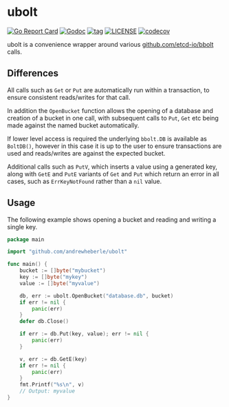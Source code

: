 # ubolt

[![Go Report Card](https://goreportcard.com/badge/github.com/andrewheberle/ubolt?style=flat)](https://goreportcard.com/report/github.com/andrewheberle/ubolt)
[![Godoc](https://img.shields.io/badge/go-documentation-blue.svg?style=flat)](https://godoc.org/github.com/andrewheberle/ubolt)
[![tag](https://img.shields.io/github/v/tag/andrewheberle/ubolt)](https://github.com/andrewheberle/ubolt/-/tags)
[![LICENSE](https://img.shields.io/badge/license-MIT-blue)](https://github.com/andrewheberle/ubolt/-/blob/main/LICENSE)
[![codecov](https://codecov.io/gh/andrewheberle/ubolt/graph/badge.svg?token=62CL49FG06)](https://codecov.io/gh/andrewheberle/ubolt)

ubolt is a convenience wrapper around various [github.com/etcd-io/bbolt](https://github.com/etcd-io/bbolt) calls.

## Differences

All calls such as `Get` or `Put` are automatically run within a transaction, to ensure consistent reads/writes for that call.

In addition the `OpenBucket` function allows the opening of a database and creation of a bucket in one call, with subsequent calls to `Put`, `Get` etc being made against the named bucket automatically.

If lower level access is required the underlying `bbolt.DB` is available as `BoltDB()`, however in this case it is up to the user to ensure transactions are used and reads/writes are against the expected bucket.

Additional calls such as `PutV`, which inserts a value using a generated key, along with `GetE` and `PutE` variants of `Get` and `Put` which return an error in all cases, such as `ErrKeyNotFound` rather than a `nil` value. 

## Usage

The following example shows opening a bucket and reading and writing a single key.

```go
package main

import "github.com/andrewheberle/ubolt"

func main() {
	bucket := []byte("mybucket")
	key := []byte("mykey")
	value := []byte("myvalue")

	db, err := ubolt.OpenBucket("database.db", bucket)
	if err != nil {
		panic(err)
	}
	defer db.Close()

	if err := db.Put(key, value); err != nil {
		panic(err)
	}

	v, err := db.GetE(key)
	if err != nil {
		panic(err)
	}
	fmt.Printf("%s\n", v)
	// Output: myvalue
}
```

